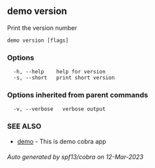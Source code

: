 ## demo version

Print the version number

```
demo version [flags]
```

### Options

```
  -h, --help    help for version
  -s, --short   print short version
```

### Options inherited from parent commands

```
  -v, --verbose   verbose output
```

### SEE ALSO

* [demo](demo.md)	 - This is demo cobra app

###### Auto generated by spf13/cobra on 12-Mar-2023
